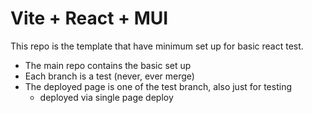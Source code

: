 # Vite + React + MUI

This repo is the template that have minimum set up for basic react test.
- The main repo contains the basic set up
- Each branch is a test (never, ever merge)
- The deployed page is one of the test branch, also just for testing
    - deployed via single page deploy